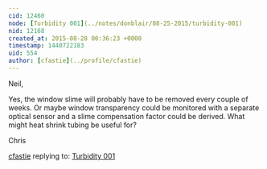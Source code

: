 ```yaml
---
cid: 12460
node: [Turbidity 001](../notes/donblair/08-25-2015/turbidity-001)
nid: 12168
created_at: 2015-08-28 00:36:23 +0000
timestamp: 1440722183
uid: 554
author: [cfastie](../profile/cfastie)
---
```


Neil,

Yes, the window slime will probably have to be removed every couple of weeks. Or maybe window transparency could be monitored with a separate optical sensor and a slime compensation factor could be derived. What might heat shrink tubing be useful for?

Chris

[cfastie](../profile/cfastie) replying to: [Turbidity 001](../notes/donblair/08-25-2015/turbidity-001)

